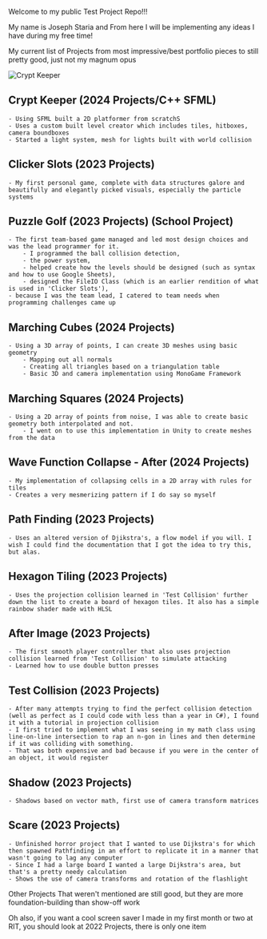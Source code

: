 Welcome to my public Test Project Repo!!!

My name is Joseph Staria and From here I will be implementing any ideas I have during my free time!

My current list of Projects from most impressive/best portfolio pieces to still pretty good, just not my magnum opus

![Crypt Keeper](https://i.imgur.com/jH10KCo.png)

## Crypt Keeper (2024 Projects/C++ SFML)
    - Using SFML built a 2D platformer from scratchS
    - Uses a custom built level creator which includes tiles, hitboxes, camera boundboxes
    - Started a light system, mesh for lights built with world collision

## Clicker Slots (2023 Projects)
    - My first personal game, complete with data structures galore and beautifully and elegantly picked visuals, especially the particle systems

## Puzzle Golf (2023 Projects) (School Project)
    - The first team-based game managed and led most design choices and was the lead programmer for it.
        - I programmed the ball collision detection, 
        - the power system, 
        - helped create how the levels should be designed (such as syntax and how to use Google Sheets), 
        - designed the FileIO Class (which is an earlier rendition of what is used in 'Clicker Slots'),
    - because I was the team lead, I catered to team needs when programming challenges came up

## Marching Cubes (2024 Projects)
    - Using a 3D array of points, I can create 3D meshes using basic geometry
        - Mapping out all normals
        - Creating all triangles based on a triangulation table
        - Basic 3D and camera implementation using MonoGame Framework

## Marching Squares (2024 Projects)
    - Using a 2D array of points from noise, I was able to create basic geometry both interpolated and not.
        - I went on to use this implementation in Unity to create meshes from the data

## Wave Function Collapse - After (2024 Projects)
    - My implementation of collapsing cells in a 2D array with rules for tiles
    - Creates a very mesmerizing pattern if I do say so myself

## Path Finding (2023 Projects)
    - Uses an altered version of Djikstra's, a flow model if you will. I wish I could find the documentation that I got the idea to try this, but alas.

## Hexagon Tiling (2023 Projects)
    - Uses the projection collision learned in 'Test Collision' further down the list to create a board of hexagon tiles. It also has a simple rainbow shader made with HLSL

## After Image (2023 Projects)
    - The first smooth player controller that also uses projection collision learned from 'Test Collision' to simulate attacking
    - Learned how to use double button presses

## Test Collision (2023 Projects)
    - After many attempts trying to find the perfect collision detection (well as perfect as I could code with less than a year in C#), I found it with a tutorial in projection collision
    - I first tried to implement what I was seeing in my math class using line-on-line intersection to rap an n-gon in lines and then determine if it was colliding with something. 
    - That was both expensive and bad because if you were in the center of an object, it would register

## Shadow (2023 Projects)
    - Shadows based on vector math, first use of camera transform matrices

## Scare (2023 Projects)
    - Unfinished horror project that I wanted to use Dijkstra's for which then spawned Pathfinding in an effort to replicate it in a manner that wasn't going to lag any computer
    - Since I had a large board I wanted a large Dijkstra's area, but that's a pretty needy calculation
    - Shows the use of camera transforms and rotation of the flashlight

Other Projects That weren't mentioned are still good, but they are more foundation-building than show-off work

Oh also, if you want a cool screen saver I made in my first month or two at RIT, you should look at 2022 Projects, there is only one item
